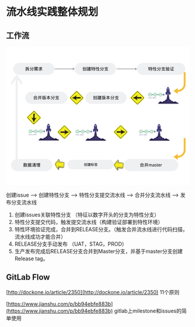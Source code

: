 # 流水线实践整体规划

## 工作流

![images](../../../.gitbook/assets/00.png)

创建issue --&gt; 创建特性分支 --&gt; 特性分支提交流水线 --&gt; 合并分支流水线 --&gt; 发布分支流水线

1. 创建issues关联特性分支 （特征以数字开头的分支为特性分支）
2. 特性分支提交代码，触发提交流水线（构建验证部署到特性环境）
3. 特性环境验证完成，合并到RELEASE分支。（触发合并流水线进行代码扫描，流水线成功才能合并）
4. RELEASE分支手动发布 （UAT，STAG，PROD）
5. 生产发布完成后RELEASE分支合并到Master分支，并基于master分支创建Release tag。

## GitLab Flow

[http://dockone.io/article/2350](http://dockone.io/article/2350) 11个原则

[https://www.jianshu.com/p/bb94ebfe883b](https://www.jianshu.com/p/bb94ebfe883b) gitlab上milestone和issues的简单使用

